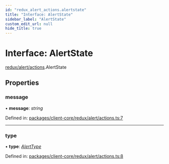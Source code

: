 ```yaml
---
id: "redux_alert_actions.alertstate"
title: "Interface: AlertState"
sidebar_label: "AlertState"
custom_edit_url: null
hide_title: true
---
```


# Interface: AlertState

[redux/alert/actions](../modules/redux_alert_actions.md).AlertState

## Properties

### message

• **message**: *string*

Defined in: [packages/client-core/redux/alert/actions.ts:7](https://github.com/xr3ngine/xr3ngine/blob/66a84a950/packages/client-core/redux/alert/actions.ts#L7)

___

### type

• **type**: [*AlertType*](../modules/redux_alert_actions.md#alerttype)

Defined in: [packages/client-core/redux/alert/actions.ts:8](https://github.com/xr3ngine/xr3ngine/blob/66a84a950/packages/client-core/redux/alert/actions.ts#L8)
